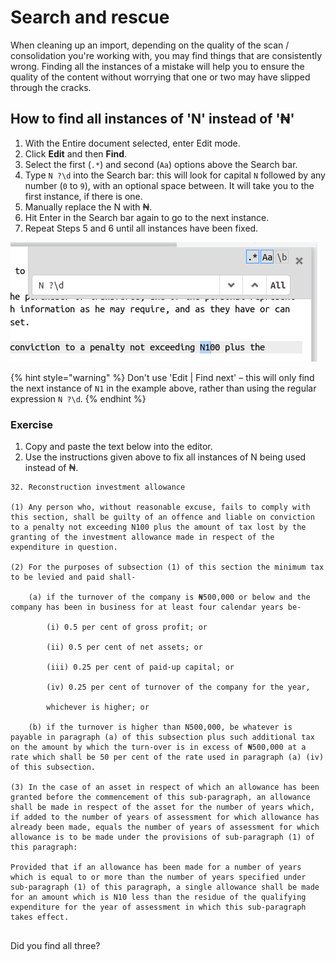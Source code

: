 # Search and rescue

When cleaning up an import, depending on the quality of the scan / consolidation you're working with, you may find things that are consistently wrong. Finding all the instances of a mistake will help you to ensure the quality of the content without worrying that one or two may have slipped through the cracks.

## How to find all instances of 'N' instead of '₦'

1. With the Entire document selected, enter Edit mode.
2. Click **Edit** and then **Find**.
3. Select the first \(`.*`\) and second \(`Aa`\) options above the Search bar.
4. Type `N ?\d` into the Search bar: this will look for capital `N` followed by any number \(`0` to `9`\), with an optional space between. It will take you to the first instance, if there is one.
5. Manually replace the N with ₦.
6. Hit Enter in the Search bar again to go to the next instance.
7. Repeat Steps 5 and 6 until all instances have been fixed.

![](../.gitbook/assets/image%20%2815%29.png)

{% hint style="warning" %}
Don't use 'Edit \| Find next' – this will only find the next instance of `N1` in the example above, rather than using the regular expression `N ?\d`.
{% endhint %}

### Exercise

1. Copy and paste the text below into the editor.
2. Use the instructions given above to fix all instances of N being used instead of ₦.

```text
32. Reconstruction investment allowance

(1) Any person who, without reasonable excuse, fails to comply with this section, shall be guilty of an offence and liable on conviction to a penalty not exceeding N100 plus the amount of tax lost by the granting of the investment allowance made in respect of the expenditure in question.

(2) For the purposes of subsection (1) of this section the minimum tax to be levied and paid shall‐

    (a) if the turnover of the company is ₦500,000 or below and the company has been in business for at least four calendar years be‐

        (i) 0.5 per cent of gross profit; or

        (ii) 0.5 per cent of net assets; or

        (iii) 0.25 per cent of paid‐up capital; or

        (iv) 0.25 per cent of turnover of the company for the year,

        whichever is higher; or

    (b) if the turnover is higher than N500,000, be whatever is payable in paragraph (a) of this subsection plus such additional tax on the amount by which the turn‐over is in excess of ₦500,000 at a rate which shall be 50 per cent of the rate used in paragraph (a) (iv) of this subsection.

(3) In the case of an asset in respect of which an allowance has been granted before the commencement of this sub‐paragraph, an allowance shall be made in respect of the asset for the number of years which, if added to the number of years of assessment for which allowance has already been made, equals the number of years of assessment for which allowance is to be made under the provisions of sub‐paragraph (1) of this paragraph:

Provided that if an allowance has been made for a number of years which is equal to or more than the number of years specified under sub‐paragraph (1) of this paragraph, a single allowance shall be made for an amount which is N10 less than the residue of the qualifying expenditure for the year of assessment in which this sub‐paragraph takes effect.


```

Did you find all three?

